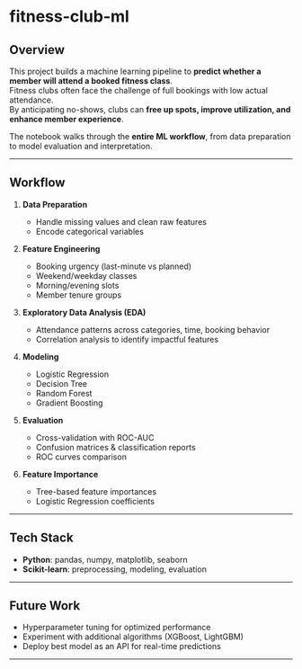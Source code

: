 # fitness-club-ml

## Overview  
This project builds a machine learning pipeline to **predict whether a member will attend a booked fitness class**.  
Fitness clubs often face the challenge of full bookings with low actual attendance.  
By anticipating no-shows, clubs can **free up spots, improve utilization, and enhance member experience**.  

The notebook walks through the **entire ML workflow**, from data preparation to model evaluation and interpretation.

---

## Workflow  

1. **Data Preparation**  
   - Handle missing values and clean raw features  
   - Encode categorical variables  

2. **Feature Engineering**  
   - Booking urgency (last-minute vs planned)  
   - Weekend/weekday classes  
   - Morning/evening slots  
   - Member tenure groups  

3. **Exploratory Data Analysis (EDA)**  
   - Attendance patterns across categories, time, booking behavior  
   - Correlation analysis to identify impactful features  

4. **Modeling**  
   - Logistic Regression  
   - Decision Tree  
   - Random Forest  
   - Gradient Boosting  

5. **Evaluation**  
   - Cross-validation with ROC-AUC  
   - Confusion matrices & classification reports  
   - ROC curves comparison  

6. **Feature Importance**  
   - Tree-based feature importances  
   - Logistic Regression coefficients  

---

## Tech Stack  
- **Python**: pandas, numpy, matplotlib, seaborn  
- **Scikit-learn**: preprocessing, modeling, evaluation  

---

## Future Work
- Hyperparameter tuning for optimized performance
- Experiment with additional algorithms (XGBoost, LightGBM)
- Deploy best model as an API for real-time predictions

---



